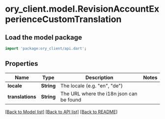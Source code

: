# ory_client.model.RevisionAccountExperienceCustomTranslation

## Load the model package
```dart
import 'package:ory_client/api.dart';
```

## Properties
Name | Type | Description | Notes
------------ | ------------- | ------------- | -------------
**locale** | **String** | The locale (e.g. \"en\", \"de\") | 
**translations** | **String** | The URL where the i18n json can be found | 

[[Back to Model list]](../README.md#documentation-for-models) [[Back to API list]](../README.md#documentation-for-api-endpoints) [[Back to README]](../README.md)


